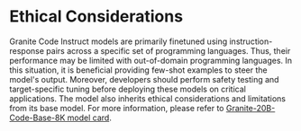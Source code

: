 # **Ethical Considerations**
<!--
Sourced from: https://huggingface.co/ibm-granite/granite-20b-code-instruct-8k#ethical-considerations-and-limitations
-->
Granite Code Instruct models are primarily finetuned using instruction-response pairs across a specific set of programming languages. Thus, their performance may be limited with out-of-domain programming languages. In this situation, it is beneficial providing few-shot examples to steer the model's output. Moreover, developers should perform safety testing and target-specific tuning before deploying these models on critical applications. The model also inherits ethical considerations and limitations from its base model. For more information, please refer to [Granite-20B-Code-Base-8K model card](https://huggingface.co/ibm-granite/granite-20b-code-base-8k).